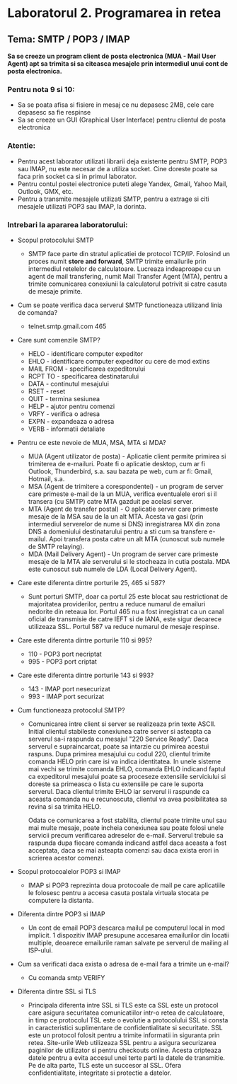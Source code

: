 # Laboratorul 2. Programarea in retea

## Tema: SMTP / POP3 / IMAP

**Sa se creeze un program client de posta electronica (MUA - Mail User Agent) apt sa trimita si sa citeasca mesajele 
prin intermediul unui cont de posta electronica.**

### Pentru nota 9 si 10:
* Sa se poata afisa si fisiere in mesaj ce nu depasesc 2MB, cele care depasesc sa fie respinse
* Sa se creeze un GUI (Graphical User Interface) pentru clientul de posta electronica

### Atentie:
* Pentru acest laborator utilizati librarii deja existente pentru SMTP, POP3 sau IMAP, nu este necesar de a utiliza
socket. Cine doreste poate sa faca prin socket ca si in primul laborator.
* Pentru contul postei electronice puteti alege Yandex, Gmail, Yahoo Mail, Outlook, GMX, etc.
* Pentru a transmite mesajele utilizati SMTP, pentru a extrage si citi mesajele utilizati POP3 sau IMAP, la dorinta.

### Intrebari la apararea laboratorului:
* Scopul protocolului SMTP
  - SMTP face parte din stratul aplicatiei de protocol TCP/IP. Folosind un proces numit **store and forward**, SMTP
  trimite emailurile prin intermediul retelelor de calculatoare. Lucreaza indeaproape cu un agent de mail transfering,
  numit Mail Transfer Agent (MTA), pentru a trimite comunicarea conexiunii la calculatorul potrivit si catre casuta de
  mesaje primite.

* Cum se poate verifica daca serverul SMTP functioneaza utilizand linia de comanda?
  - telnet.smtp.gmail.com 465

* Care sunt comenzile SMTP?
  - HELO - identificare computer expeditor
  - EHLO - identificare computer expeditor cu cere de mod extins
  - MAIL FROM - specificarea expeditorului
  - RCPT TO - specificarea destinatarului
  - DATA - continutul mesajului
  - RSET - reset
  - QUIT - termina sesiunea
  - HELP - ajutor pentru comenzi
  - VRFY - verifica o adresa
  - EXPN - expandeaza o adresa
  - VERB - informatii detaliate

* Pentru ce este nevoie de MUA, MSA, MTA si MDA?
  - MUA (Agent utilizator de posta) - Aplicatie client permite primirea si trimiterea de e-mailuri. Poate fi o aplicatie
  desktop, cum ar fi Outlook, Thunderbird, s.a. sau bazata pe web, cum ar fi: Gmail, Hotmail, s.a.
  - MSA (Agent de trimitere a corespondentei) - un program de server care primeste e-mail de la un MUA, verifica
  eventualele erori si il transera (cu SMTP) catre MTA gazduit pe acelasi server.
  - MTA (Agent de transfer postal) - O aplicatie server care primeste mesaje de la MSA sau de la un alt MTA. Acesta va
  gasi (prin intermediul serverelor de nume si DNS) inregistrarea MX din zona DNS a domeniului destinatarului pentru a
  sti cum sa transfere e-mailul. Apoi transfera posta catre un alt MTA (cunoscut sub numele de SMTP relaying).
  - MDA (Mail Delivery Agent) - Un program de server care primeste mesaje de la MTA ale serverului si le stocheaza in
  cutia postala. MDA este cunoscut sub numele de LDA (Local Delivery Agent).

* Care este diferenta dintre porturile 25, 465 si 587?
  - Sunt porturi SMTP, doar ca portul 25 este blocat sau restrictionat de majoritatea providerilor, pentru a reduce
  numarul de emailuri nedorite din reteaua lor. Portul 465 nu a fost inregistrat ca un canal oficial de transmisie de
  catre IEFT si de IANA, este sigur deoarece utilizeaza SSL. Portul 587 va reduce numarul de mesaje respinse.

* Care este diferenta dintre porturile 110 si 995?
  - 110 - POP3 port necriptat
  - 995 - POP3 port criptat

* Care este diferenta dintre porturile 143 si 993?
  - 143 - IMAP port nesecurizat
  - 993 - IMAP port securizat

* Cum functioneaza protocolul SMTP?
  - Comunicarea intre client si server se realizeaza prin texte ASCII. Initial clientul stabileste conexiunea catre
  server si asteapta ca serverul sa-i raspunda cu mesajul "220 Service Ready". Daca serverul e supraincarcat, poate sa
  intarzie cu primirea acestui raspuns. Dupa primirea mesajului cu codul 220, clientul trimite comanda HELO prin care
  isi va indica identitatea. In unele sisteme mai vechi se trimite comanda EHLO, comanda EHLO indicand faptul ca
  expeditorul mesajului poate sa proceseze extensiile serviciului si doreste sa primeasca o lista cu extensiile pe care
  le suporta serverul. Daca clientul trimite EHLO iar serverul ii raspunde ca aceasta comanda nu e recunoscuta, clientul
  va avea posibilitatea sa revina si sa trimita HELO.
  
    Odata ce comunicarea a fost stabilita, clientul poate trimite unul sau mai multe mesaje, poate incheia conexiunea
  sau poate folosi unele servicii precum verificarea adreselor de e-mail. Serverul trebuie sa raspunda dupa fiecare
  comanda indicand astfel daca aceasta a fost acceptata, daca se mai asteapta comenzi sau daca exista erori in scrierea
  acestor comenzi.

* Scopul protocoalelor POP3 si IMAP
  - IMAP si POP3 reprezinta doua protocoale de mail pe care aplicatiile le folosesc pentru a accesa casuta postala
  virtuala stocata pe computere la distanta.

* Diferenta dintre POP3 si IMAP
  - Un cont de email POP3 descarca mailul pe computerul local in mod implicit. 1 dispozitiv IMAP presupune accesarea
  emailurilor din locatii multiple, deoarece emailurile raman salvate pe serverul de mailing al ISP-ului.

* Cum sa verificati daca exista o adresa de e-mail fara a trimite un e-mail?
  - Cu comanda smtp VERIFY

* Diferenta dintre SSL si TLS
  - Principala diferenta intre SSL si TLS este ca SSL este un protocol care asigura securitatea comunicatiilor intr-o
  retea de calculatoare, in timp ce protocolul TSL este o evolutie a protocolului SSL si consta in caracteristici
  suplimentare de confidentialitate si securitate.
    SSL este un protocol folosit pentru a trimite informatii in siguranta prin retea. Site-urile Web utilizeaza SSL
  pentru a asigura securizarea paginilor de utilizator si pentru checkouts online. Acesta cripteaza datele pentru a
  evita accesul unei terte parti la datele de transmitie. Pe de alta parte, TLS este un succesor al SSL. Ofera
  confidentialitate, integritate si protectie a datelor.
